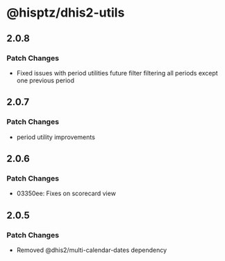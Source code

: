 # @hisptz/dhis2-utils

## 2.0.8

### Patch Changes

- Fixed issues with period utilities future filter filtering all periods except one previous period

## 2.0.7

### Patch Changes

- period utility improvements

## 2.0.6

### Patch Changes

- 03350ee: Fixes on scorecard view

## 2.0.5

### Patch Changes

- Removed @dhis2/multi-calendar-dates dependency
